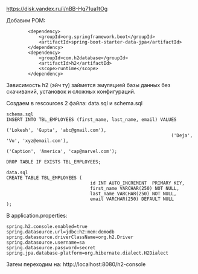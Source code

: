 https://disk.yandex.ru/i/nBB-Hg71ua1tOg

Добавим POM:

```
        <dependency>
            <groupId>org.springframework.boot</groupId>
            <artifactId>spring-boot-starter-data-jpa</artifactId>
        </dependency>
        <dependency>
            <groupId>com.h2database</groupId>
            <artifactId>h2</artifactId>
            <scope>runtime</scope>
        </dependency>
```

Зависимость h2 (эйч ту) займется эмуляцией базы данных без скачиваний, установок и сложных конфигураций.

Создаем в rescources 2 файла: data.sql и schema.sql

```
schema.sql
INSERT INTO TBL_EMPLOYEES (first_name, last_name, email) VALUES
                                                             ('Lokesh', 'Gupta', 'abc@gmail.com'),
                                                             ('Deja', 'Vu', 'xyz@email.com'),
                                                             ('Caption', 'America', 'cap@marvel.com');
                                                             
DROP TABLE IF EXISTS TBL_EMPLOYEES;

data.sql
CREATE TABLE TBL_EMPLOYEES (
                               id INT AUTO_INCREMENT  PRIMARY KEY,
                               first_name VARCHAR(250) NOT NULL,
                               last_name VARCHAR(250) NOT NULL,
                               email VARCHAR(250) DEFAULT NULL
);                                                             
```

В application.properties:

```
spring.h2.console.enabled=true
spring.datasource.url=jdbc:h2:mem:demodb
spring.datasource.driverClassName=org.h2.Driver
spring.datasource.username=sa
spring.datasource.password=secret
spring.jpa.database-platform=org.hibernate.dialect.H2Dialect
```

Затем переходим на: http://localhost:8080/h2-console


